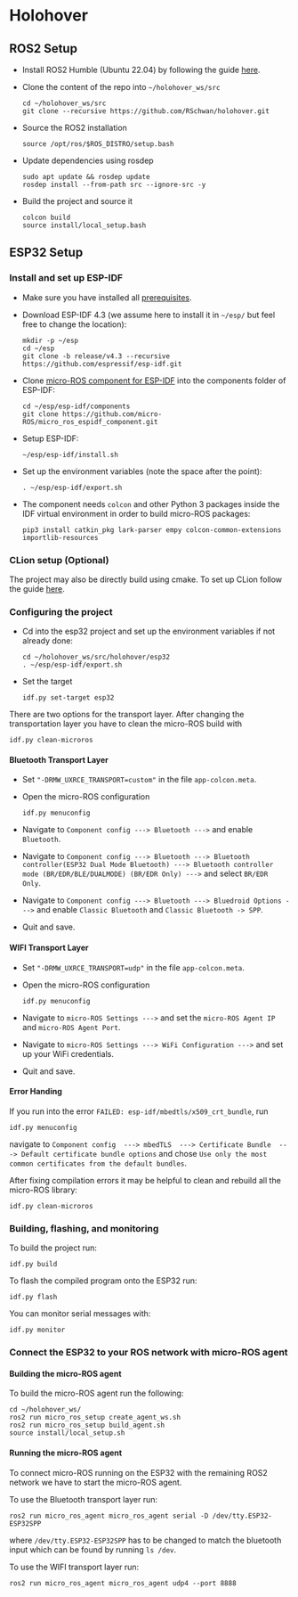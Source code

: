 # Holohover

## ROS2 Setup

* Install ROS2 Humble (Ubuntu 22.04) by following the guide [here](https://docs.ros.org/en/humble/Installation/Ubuntu-Install-Debians.html).

* Clone the content of the repo into `~/holohover_ws/src`
  ```
  cd ~/holohover_ws/src
  git clone --recursive https://github.com/RSchwan/holohover.git
  ```

* Source the ROS2 installation
  ```
  source /opt/ros/$ROS_DISTRO/setup.bash
  ```

* Update dependencies using rosdep
  ```
  sudo apt update && rosdep update
  rosdep install --from-path src --ignore-src -y
  ```

* Build the project and source it
  ```
  colcon build
  source install/local_setup.bash
  ```

## ESP32 Setup

### Install and set up ESP-IDF

* Make sure you have installed all [prerequisites](https://docs.espressif.com/projects/esp-idf/en/release-v4.3/esp32/get-started/index.html#step-1-install-prerequisites).

* Download ESP-IDF 4.3 (we assume here to install it in `~/esp/` but feel free to change the location):
    ```
    mkdir -p ~/esp
    cd ~/esp
    git clone -b release/v4.3 --recursive https://github.com/espressif/esp-idf.git
    ```

* Clone [micro-ROS component for ESP-IDF](https://github.com/micro-ROS/micro_ros_espidf_component) into the components folder of ESP-IDF:
    ```
    cd ~/esp/esp-idf/components
    git clone https://github.com/micro-ROS/micro_ros_espidf_component.git
    ```

* Setup ESP-IDF:
    ```
    ~/esp/esp-idf/install.sh
    ```

* Set up the environment variables (note the space after the point):
    ```
    . ~/esp/esp-idf/export.sh
    ```

* The component needs `colcon` and other Python 3 packages inside the IDF virtual environment in order to build micro-ROS packages:
    ```
    pip3 install catkin_pkg lark-parser empy colcon-common-extensions importlib-resources
    ```

### CLion setup (Optional)

The project may also be directly build using cmake. To set up CLion follow the guide [here](https://www.jetbrains.com/help/clion/esp-idf.html#cmake-setup).

### Configuring the project

* Cd into the esp32 project and set up the environment variables if not already done:
    ```
    cd ~/holohover_ws/src/holohover/esp32
    . ~/esp/esp-idf/export.sh
    ```

* Set the target
    ```
    idf.py set-target esp32
    ```
There are two options for the transport layer. After changing the transportation layer you have to clean the micro-ROS build with
```
idf.py clean-microros
```

#### Bluetooth Transport Layer

* Set `"-DRMW_UXRCE_TRANSPORT=custom"` in the file `app-colcon.meta`.

* Open the micro-ROS configuration
    ```
    idf.py menuconfig
    ```

* Navigate to `Component config ---> Bluetooth --->` and enable `Bluetooth`.

* Navigate to `Component config ---> Bluetooth ---> Bluetooth controller(ESP32 Dual Mode Bluetooth) ---> Bluetooth controller mode (BR/EDR/BLE/DUALMODE) (BR/EDR Only) --->` and select `BR/EDR Only`.

* Navigate to `Component config ---> Bluetooth ---> Bluedroid Options --->` and enable `Classic Bluetooth` and `Classic Bluetooth -> SPP`.

* Quit and save.

#### WIFI Transport Layer

* Set `"-DRMW_UXRCE_TRANSPORT=udp"` in the file `app-colcon.meta`.

* Open the micro-ROS configuration
    ```
    idf.py menuconfig
    ```
* Navigate to `micro-ROS Settings --->` and set the `micro-ROS Agent IP` and `micro-ROS Agent Port`.

* Navigate to `micro-ROS Settings ---> WiFi Configuration --->` and set up your WiFi credentials.

* Quit and save.

#### Error Handing

If you run into the error `FAILED: esp-idf/mbedtls/x509_crt_bundle`, run
```
idf.py menuconfig
```
navigate to `Component config  ---> mbedTLS  ---> Certificate Bundle  ---> Default certificate bundle options` and chose `Use only the most common certificates from the default bundles`.

After fixing compilation errors it may be helpful to clean and rebuild all the micro-ROS library:
```
idf.py clean-microros
```

### Building, flashing, and monitoring

To build the project run:
```
idf.py build
```

To flash the compiled program onto the ESP32 run:
```
idf.py flash
```

You can monitor serial messages with:
```
idf.py monitor
```

### Connect the ESP32 to your ROS network with micro-ROS agent

#### Building the micro-ROS agent

To build the micro-ROS agent run the following:
```
cd ~/holohover_ws/
ros2 run micro_ros_setup create_agent_ws.sh
ros2 run micro_ros_setup build_agent.sh
source install/local_setup.sh
```

#### Running the micro-ROS agent

To connect micro-ROS running on the ESP32 with the remaining ROS2 network we have to start the micro-ROS agent.

To use the Bluetooth transport layer run:
```
ros2 run micro_ros_agent micro_ros_agent serial -D /dev/tty.ESP32-ESP32SPP
```
where `/dev/tty.ESP32-ESP32SPP` has to be changed to match the bluetooth input which can be found by running `ls /dev`.

To use the WIFI transport layer run:
```
ros2 run micro_ros_agent micro_ros_agent udp4 --port 8888
```
